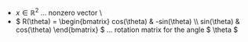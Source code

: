 * $` x \in \mathbb{R}^{2} `$ ... nonzero vector \
* $` R(\theta) = \begin{bmatrix} cos(\theta) & -sin(\theta) \\ sin(\theta) & cos(\theta) \end{bmatrix} `$ ... rotation matrix for the angle $ \theta $
